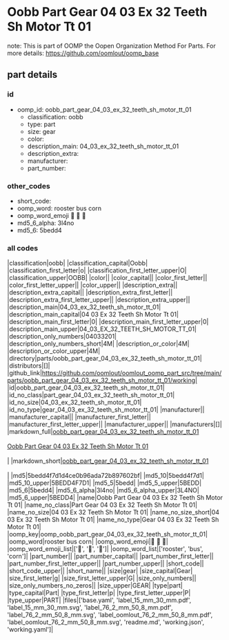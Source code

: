 # Oobb Part Gear 04 03 Ex 32 Teeth Sh Motor Tt 01  

note: This is part of OOMP the Oopen Organization Method For Parts. For more details: https://github.com/oomlout/oomp_base

##  part details





### id
* oomp_id: oobb_part_gear_04_03_ex_32_teeth_sh_motor_tt_01
  * classification: oobb
  * type: part
  * size: gear
  * color: 
  * description_main: 04_03_ex_32_teeth_sh_motor_tt_01
  * description_extra: 
  * manufacturer: 
  * part_number: 

### other_codes
* short_code: 
* oomp_word: rooster bus corn
* oomp_word_emoji :rooster: :bus: :corn:
* md5_6_alpha: 3l4no
* md5_6: 5bedd4

### all codes 
|classification|oobb|
|classification_capital|Oobb|
|classification_first_letter|o|
|classification_first_letter_upper|O|
|classification_upper|OOBB|
|color||
|color_capital||
|color_first_letter||
|color_first_letter_upper||
|color_upper||
|description_extra||
|description_extra_capital||
|description_extra_first_letter||
|description_extra_first_letter_upper||
|description_extra_upper||
|description_main|04_03_ex_32_teeth_sh_motor_tt_01|
|description_main_capital|04 03 Ex 32 Teeth Sh Motor Tt 01|
|description_main_first_letter|0|
|description_main_first_letter_upper|0|
|description_main_upper|04_03_EX_32_TEETH_SH_MOTOR_TT_01|
|description_only_numbers|04033201|
|description_only_numbers_short|4M|
|description_or_color|4M|
|description_or_color_upper|4M|
|directory|parts/oobb_part_gear_04_03_ex_32_teeth_sh_motor_tt_01|
|distributors|[]|
|github_link|https://github.com/oomlout/oomlout_oomp_part_src/tree/main/parts/oobb_part_gear_04_03_ex_32_teeth_sh_motor_tt_01/working|
|id|oobb_part_gear_04_03_ex_32_teeth_sh_motor_tt_01|
|id_no_class|part_gear_04_03_ex_32_teeth_sh_motor_tt_01|
|id_no_size|04_03_ex_32_teeth_sh_motor_tt_01|
|id_no_type|gear_04_03_ex_32_teeth_sh_motor_tt_01|
|manufacturer||
|manufacturer_capital||
|manufacturer_first_letter||
|manufacturer_first_letter_upper||
|manufacturer_upper||
|manufacturers|[]|
|markdown_full|[oobb_part_gear_04_03_ex_32_teeth_sh_motor_tt_01](https://github.com/oomlout/oomlout_oomp_part_src/tree/main/parts/oobb_part_gear_04_03_ex_32_teeth_sh_motor_tt_01/working)<br>[](https://github.com/oomlout/oomlout_oomp_part_src/tree/main/parts/oobb_part_gear_04_03_ex_32_teeth_sh_motor_tt_01/working)<br>[Oobb Part Gear 04 03 Ex 32 Teeth Sh Motor Tt 01](https://github.com/oomlout/oomlout_oomp_part_src/tree/main/parts/oobb_part_gear_04_03_ex_32_teeth_sh_motor_tt_01/working)<br><br>|
|markdown_short|[oobb_part_gear_04_03_ex_32_teeth_sh_motor_tt_01](https://github.com/oomlout/oomlout_oomp_part_src/tree/main/parts/oobb_part_gear_04_03_ex_32_teeth_sh_motor_tt_01/working)<br><br>|
|md5|5bedd4f7d1d4ce0b96ada72b897602bf|
|md5_10|5bedd4f7d1|
|md5_10_upper|5BEDD4F7D1|
|md5_5|5bedd|
|md5_5_upper|5BEDD|
|md5_6|5bedd4|
|md5_6_alpha|3l4no|
|md5_6_alpha_upper|3L4NO|
|md5_6_upper|5BEDD4|
|name|Oobb Part Gear 04 03 Ex 32 Teeth Sh Motor Tt 01|
|name_no_class|Part Gear 04 03 Ex 32 Teeth Sh Motor Tt 01|
|name_no_size|04 03 Ex 32 Teeth Sh Motor Tt 01|
|name_no_size_short|04 03 Ex 32 Teeth Sh Motor Tt 01|
|name_no_type|Gear 04 03 Ex 32 Teeth Sh Motor Tt 01|
|oomp_key|oomp_oobb_part_gear_04_03_ex_32_teeth_sh_motor_tt_01|
|oomp_word|rooster bus corn|
|oomp_word_emoji|:rooster: :bus: :corn:|
|oomp_word_emoji_list|[':rooster:', ':bus:', ':corn:']|
|oomp_word_list|['rooster', 'bus', 'corn']|
|part_number||
|part_number_capital||
|part_number_first_letter||
|part_number_first_letter_upper||
|part_number_upper||
|short_code||
|short_code_upper||
|short_name||
|size|gear|
|size_capital|Gear|
|size_first_letter|g|
|size_first_letter_upper|G|
|size_only_numbers||
|size_only_numbers_no_zeros||
|size_upper|GEAR|
|type|part|
|type_capital|Part|
|type_first_letter|p|
|type_first_letter_upper|P|
|type_upper|PART|
|files|['base.yaml', 'label_15_mm_30_mm.pdf', 'label_15_mm_30_mm.svg', 'label_76_2_mm_50_8_mm.pdf', 'label_76_2_mm_50_8_mm.svg', 'label_oomlout_76_2_mm_50_8_mm.pdf', 'label_oomlout_76_2_mm_50_8_mm.svg', 'readme.md', 'working.json', 'working.yaml']|

